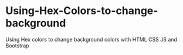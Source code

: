 # Using-Hex-Colors-to-change-background
Using Hex colors to change background colors with HTML CSS JS and Bootstrap
